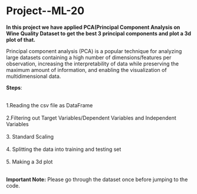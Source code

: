 # Project--ML-20

<table>

**In this project we have applied PCA(Principal Component Analysis on Wine Quality Dataset to get the best 3 principal components and plot a 3d plot of that.**

Principal component analysis (PCA) is a popular technique for analyzing large datasets containing a high number of dimensions/features per observation, increasing the interpretability of data while preserving the maximum amount of information, and enabling the visualization of multidimensional data.


**Steps**:<br></br>

1.Reading the csv file as DataFrame<br></br>
2.Filtering out Target Variables/Dependent Variables and Independent Variables<br></br>
3. Standard Scaling<br></br>
4. Splitting the data into training and testing set<br></br>
5. Making a 3d plot<br></br>


**Important Note:** Please go through the dataset once before jumping to the code.
  
</table>
